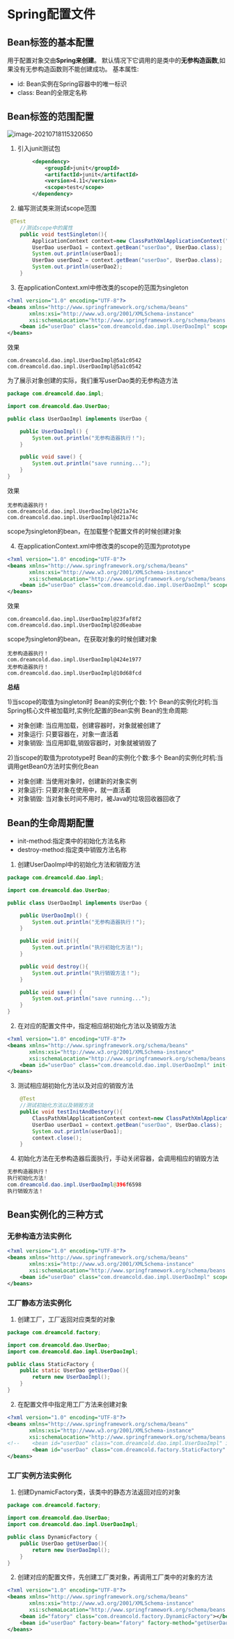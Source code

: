 # Spring配置文件

## Bean标签的基本配置

用于配置对象交由**Spring来创建**。
默认情况下它调用的是类中的**无参构造函数**,如果没有无参构造函数则不能创建成功。
基本属性:

- id: Bean实例在Spring容器中的唯一标识
- class: Bean的全限定名称

## Bean标签的范围配置



![image-20210718115320650](C:\Users\rtx2070\AppData\Roaming\Typora\typora-user-images\image-20210718115320650.png)

1. 引入junit测试包

```xml
        <dependency>
            <groupId>junit</groupId>
            <artifactId>junit</artifactId>
            <version>4.11</version>
            <scope>test</scope>
        </dependency>
```

2. 编写测试类来测试scope范围

```java
 @Test
    //测试scope中的属性
    public void testSingleton(){
        ApplicationContext context=new ClassPathXmlApplicationContext("applicationContext.xml");
        UserDao userDao1 = context.getBean("userDao", UserDao.class);
        System.out.println(userDao1);
        UserDao userDao2 = context.getBean("userDao", UserDao.class);
        System.out.println(userDao2);
    }
```



3. 在applicationContext.xml中修改类的scope的范围为singleton

```xml
<?xml version="1.0" encoding="UTF-8"?>
<beans xmlns="http://www.springframework.org/schema/beans"
       xmlns:xsi="http://www.w3.org/2001/XMLSchema-instance"
       xsi:schemaLocation="http://www.springframework.org/schema/beans http://www.springframework.org/schema/beans/spring-beans.xsd">
    <bean id="userDao" class="com.dreamcold.dao.impl.UserDaoImpl" scope="singleton"></bean>
</beans>
```

效果

```
com.dreamcold.dao.impl.UserDaoImpl@5a1c0542
com.dreamcold.dao.impl.UserDaoImpl@5a1c0542
```

为了展示对象创建的实际，我们重写userDao类的无参构造方法

```java
package com.dreamcold.dao.impl;

import com.dreamcold.dao.UserDao;

public class UserDaoImpl implements UserDao {

    public UserDaoImpl() {
        System.out.println("无参构造器执行！");
    }

    public void save() {
        System.out.println("save running...");
    }
}
```

效果

```
无参构造器执行！
com.dreamcold.dao.impl.UserDaoImpl@d21a74c
com.dreamcold.dao.impl.UserDaoImpl@d21a74c
```
scope为singleton的bean，在加载整个配置文件的时候创建对象

4. 在applicationContext.xml中修改类的scope的范围为prototype

```xml
<?xml version="1.0" encoding="UTF-8"?>
<beans xmlns="http://www.springframework.org/schema/beans"
       xmlns:xsi="http://www.w3.org/2001/XMLSchema-instance"
       xsi:schemaLocation="http://www.springframework.org/schema/beans http://www.springframework.org/schema/beans/spring-beans.xsd">
    <bean id="userDao" class="com.dreamcold.dao.impl.UserDaoImpl" scope="prototype"></bean>
</beans>
```

效果

```
com.dreamcold.dao.impl.UserDaoImpl@23faf8f2
com.dreamcold.dao.impl.UserDaoImpl@2d6eabae
```

scope为singleton的bean，在获取对象的时候创建对象

```
无参构造器执行！
com.dreamcold.dao.impl.UserDaoImpl@424e1977
无参构造器执行！
com.dreamcold.dao.impl.UserDaoImpl@10d68fcd
```

**总结**

1)当scope的取值为singleton时
Bean的实例化个数: 1个
Bean的实例化时机:当Spring核心文件被加载时,实例化配置的Bean实例
Bean的生命周期:

- 对象创建: 当应用加载，创建容器时，对象就被创建了
- 对象运行: 只要容器在，对象一直活着
- 对象销毁: 当应用卸载,销毁容器时，对象就被销毁了

2)当scope的取值为prototype时
Bean的实例化个数:多个
Bean的实例化时机:当调用getBean0方法时实例化Bean

- 对象创建: 当使用对象时，创建新的对象实例
- 对象运行: 只要对象在使用中，就一直活着
- 对象销毁: 当对象长时间不用时，被Java的垃圾回收器回收了

## Bean的生命周期配置

- init-method:指定类中的初始化方法名称
- destroy-method:指定类中销毁方法名称

1. 创建UserDaoImpl中的初始化方法和销毁方法

```java
package com.dreamcold.dao.impl;

import com.dreamcold.dao.UserDao;

public class UserDaoImpl implements UserDao {

    public UserDaoImpl() {
        System.out.println("无参构造器执行！");
    }

    public void init(){
        System.out.println("执行初始化方法!");
    }

    public void destroy(){
        System.out.println("执行销毁方法！");
    }

    public void save() {
        System.out.println("save running...");
    }
}
```

2. 在对应的配置文件中，指定相应胡初始化方法以及销毁方法

```xml
<?xml version="1.0" encoding="UTF-8"?>
<beans xmlns="http://www.springframework.org/schema/beans"
       xmlns:xsi="http://www.w3.org/2001/XMLSchema-instance"
       xsi:schemaLocation="http://www.springframework.org/schema/beans http://www.springframework.org/schema/beans/spring-beans.xsd">
    <bean id="userDao" class="com.dreamcold.dao.impl.UserDaoImpl" init-method="init" destroy-method="destroy"></bean>
</beans>
```

3. 测试相应胡初始化方法以及对应的销毁方法

```java
    @Test
    //测试初始化方法以及销毁方法
    public void testInitAndDestory(){
        ClassPathXmlApplicationContext context=new ClassPathXmlApplicationContext("applicationContext.xml");
        UserDao userDao1 = context.getBean("userDao", UserDao.class);
        System.out.println(userDao1);
        context.close();
    }
```

4. 初始化方法在无参构造器后面执行，手动关闭容器，会调用相应的销毁方法

```java
无参构造器执行！
执行初始化方法!
com.dreamcold.dao.impl.UserDaoImpl@396f6598
执行销毁方法！
```

## Bean实例化的三种方式

### 无参构造方法实例化

```xml
<?xml version="1.0" encoding="UTF-8"?>
<beans xmlns="http://www.springframework.org/schema/beans"
       xmlns:xsi="http://www.w3.org/2001/XMLSchema-instance"
       xsi:schemaLocation="http://www.springframework.org/schema/beans http://www.springframework.org/schema/beans/spring-beans.xsd">
    <bean id="userDao" class="com.dreamcold.dao.impl.UserDaoImpl" scope="prototype"></bean>
</beans>
```

### 工厂静态方法实例化

1. 创建工厂，工厂返回对应类型的对象

```java
package com.dreamcold.factory;

import com.dreamcold.dao.UserDao;
import com.dreamcold.dao.impl.UserDaoImpl;

public class StaticFactory {
    public static UserDao getUserDao(){
        return new UserDaoImpl();
    }
}

```

2. 在配置文件中指定用工厂方法来创建对象

```xml
<?xml version="1.0" encoding="UTF-8"?>
<beans xmlns="http://www.springframework.org/schema/beans"
       xmlns:xsi="http://www.w3.org/2001/XMLSchema-instance"
       xsi:schemaLocation="http://www.springframework.org/schema/beans http://www.springframework.org/schema/beans/spring-beans.xsd">
<!--    <bean id="userDao" class="com.dreamcold.dao.impl.UserDaoImpl" init-method="init" destroy-method="destroy"></bean>-->
        <bean id="userDao" class="com.dreamcold.factory.StaticFactory" factory-method="getUserDao"></bean>
</beans>
```

### 工厂实例方法实例化

1. 创建DynamicFactory类，该类中的静态方法返回对应的对象

```java
package com.dreamcold.factory;

import com.dreamcold.dao.UserDao;
import com.dreamcold.dao.impl.UserDaoImpl;

public class DynamicFactory {
    public UserDao getUserDao(){
        return new UserDaoImpl();
    }
}
```

2. 创建对应的配置文件，先创建工厂类对象，再调用工厂类中的对象的方法

```xml
<?xml version="1.0" encoding="UTF-8"?>
<beans xmlns="http://www.springframework.org/schema/beans"
       xmlns:xsi="http://www.w3.org/2001/XMLSchema-instance"
       xsi:schemaLocation="http://www.springframework.org/schema/beans http://www.springframework.org/schema/beans/spring-beans.xsd">
    <bean id="fatory" class="com.dreamcold.factory.DynamicFactory"></bean>
    <bean id="userDao" factory-bean="fatory" factory-method="getUserDao"></bean>
</beans>
```





